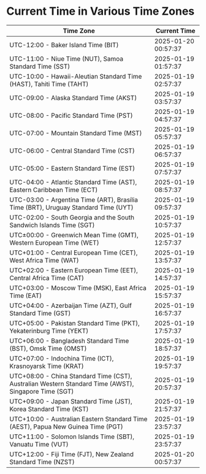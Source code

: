 # Current Time in Various Time Zones

| Time Zone | Current Time |
|-----------|--------------|
| UTC-12:00 - Baker Island Time (BIT) | 2025-01-20 00:57:37 |
| UTC-11:00 - Niue Time (NUT), Samoa Standard Time (SST) | 2025-01-19 01:57:37 |
| UTC-10:00 - Hawaii-Aleutian Standard Time (HAST), Tahiti Time (TAHT) | 2025-01-19 02:57:37 |
| UTC-09:00 - Alaska Standard Time (AKST) | 2025-01-19 03:57:37 |
| UTC-08:00 - Pacific Standard Time (PST) | 2025-01-19 04:57:37 |
| UTC-07:00 - Mountain Standard Time (MST) | 2025-01-19 05:57:37 |
| UTC-06:00 - Central Standard Time (CST) | 2025-01-19 06:57:37 |
| UTC-05:00 - Eastern Standard Time (EST) | 2025-01-19 07:57:37 |
| UTC-04:00 - Atlantic Standard Time (AST), Eastern Caribbean Time (ECT) | 2025-01-19 08:57:37 |
| UTC-03:00 - Argentina Time (ART), Brasília Time (BRT), Uruguay Standard Time (UYT) | 2025-01-19 09:57:37 |
| UTC-02:00 - South Georgia and the South Sandwich Islands Time (SGT) | 2025-01-19 10:57:37 |
| UTC±00:00 - Greenwich Mean Time (GMT), Western European Time (WET) | 2025-01-19 12:57:37 |
| UTC+01:00 - Central European Time (CET), West Africa Time (WAT) | 2025-01-19 13:57:37 |
| UTC+02:00 - Eastern European Time (EET), Central Africa Time (CAT) | 2025-01-19 14:57:37 |
| UTC+03:00 - Moscow Time (MSK), East Africa Time (EAT) | 2025-01-19 15:57:37 |
| UTC+04:00 - Azerbaijan Time (AZT), Gulf Standard Time (GST) | 2025-01-19 16:57:37 |
| UTC+05:00 - Pakistan Standard Time (PKT), Yekaterinburg Time (YEKT) | 2025-01-19 17:57:37 |
| UTC+06:00 - Bangladesh Standard Time (BST), Omsk Time (OMST) | 2025-01-19 18:57:37 |
| UTC+07:00 - Indochina Time (ICT), Krasnoyarsk Time (KRAT) | 2025-01-19 19:57:37 |
| UTC+08:00 - China Standard Time (CST), Australian Western Standard Time (AWST), Singapore Time (SGT) | 2025-01-19 20:57:37 |
| UTC+09:00 - Japan Standard Time (JST), Korea Standard Time (KST) | 2025-01-19 21:57:37 |
| UTC+10:00 - Australian Eastern Standard Time (AEST), Papua New Guinea Time (PGT) | 2025-01-19 23:57:37 |
| UTC+11:00 - Solomon Islands Time (SBT), Vanuatu Time (VUT) | 2025-01-19 23:57:37 |
| UTC+12:00 - Fiji Time (FJT), New Zealand Standard Time (NZST) | 2025-01-20 00:57:37 |
